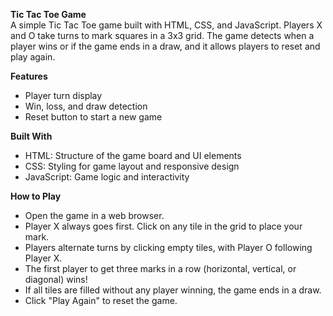 **Tic Tac Toe Game**             
A simple Tic Tac Toe game built with HTML, CSS, and JavaScript. Players X and O take turns to mark squares in a 3x3 grid. The game detects when a player wins or if the game ends in a draw, and it allows players to reset and play again.

**Features**      
- Player turn display          
- Win, loss, and draw detection      
- Reset button to start a new game
          
**Built With**      
- HTML: Structure of the game board and UI elements      
- CSS: Styling for game layout and responsive design      
- JavaScript: Game logic and interactivity
  
**How to Play**         
- Open the game in a web browser.          
- Player X always goes first. Click on any tile in the grid to place your mark.          
- Players alternate turns by clicking empty tiles, with Player O following Player X.        
- The first player to get three marks in a row (horizontal, vertical, or diagonal) wins!      
- If all tiles are filled without any player winning, the game ends in a draw.        
- Click "Play Again" to reset the game.        
